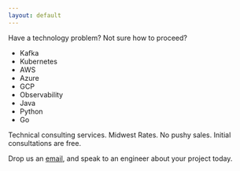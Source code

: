 ```yaml
---
layout: default
---
```


Have a technology problem? Not sure how to proceed?

*   Kafka
*   Kubernetes
*   AWS
*   Azure
*   GCP
*   Observability
*   Java
*   Python
*   Go

Technical consulting services.  Midwest Rates.  No pushy sales.  Initial consultations are free.

Drop us an [email](mailto:engineering@4wtech.net), and speak to an engineer about your project today.
